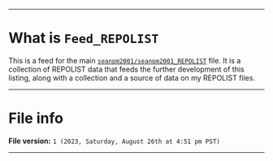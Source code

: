 
***

# What is `Feed_REPOLIST`

This is a feed for the main [`seanpm2001/seanpm2001_REPOLIST`](/REPOLIST.urll) file. It is a collection of REPOLIST data that feeds the further development of this listing, along with a collection and a source of data on my REPOLIST files.

***

# File info

**File version:** `1 (2023, Saturday, August 26th at 4:51 pm PST)`

***
